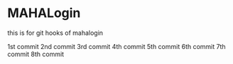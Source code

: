 # MAHALogin
this is for git hooks  of mahalogin

1st commit
2nd commit
3rd commit 
4th commit
5th commit
6th commit
7th commit
8th commit
